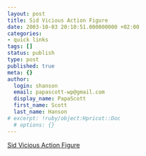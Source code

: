 ```yaml
---
layout: post
title: Sid Vicious Action Figure
date: 2003-10-03 20:10:51.000000000 +02:00
categories:
- quick links
tags: []
status: publish
type: post
published: true
meta: {}
author:
  login: shanson
  email: papascott-wp@gmail.com
  display_name: PapaScott
  first_name: Scott
  last_name: Hanson
# excerpt: !ruby/object:Hpricot::Doc
  # options: {}
---
```

<p><a title="Do they have Joey Ramone?" href="http://radio.weblogs.com/0113064/2003/10/03.html#a1854">Sid Vicious Action Figure</a></p>
